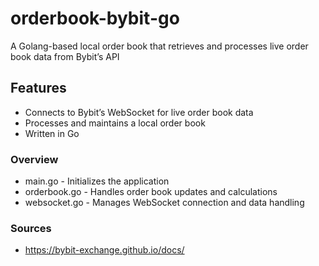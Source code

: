 # orderbook-bybit-go
A Golang-based local order book that retrieves and processes live order book data from Bybit’s API

## Features
- Connects to Bybit’s WebSocket for live order book data
- Processes and maintains a local order book
- Written in Go

### Overview

- main.go - Initializes the application
- orderbook.go - Handles order book updates and calculations
- websocket.go - Manages WebSocket connection and data handling

### Sources

* https://bybit-exchange.github.io/docs/

